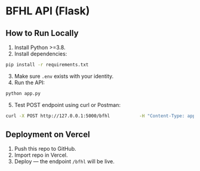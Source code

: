 
# BFHL API (Flask)

## How to Run Locally
1. Install Python >=3.8.
2. Install dependencies:
```bash
pip install -r requirements.txt
```
3. Make sure `.env` exists with your identity.
4. Run the API:
```bash
python app.py
```
5. Test POST endpoint using curl or Postman:
```bash
curl -X POST http://127.0.0.1:5000/bfhl           -H "Content-Type: application/json"           -d '{"data":["a","1","334","4","R","$"]}'
```

## Deployment on Vercel
1. Push this repo to GitHub.
2. Import repo in Vercel.
3. Deploy — the endpoint `/bfhl` will be live.
